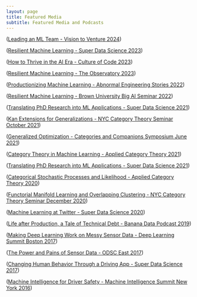 ```yaml
---
layout: page
title: Featured Media
subtitle: Featured Media and Podcasts
---
```

<script>
  (function(i,s,o,g,r,a,m){i['GoogleAnalyticsObject']=r;i[r]=i[r]||function(){
  (i[r].q=i[r].q||[]).push(arguments)},i[r].l=1*new Date();a=s.createElement(o),
  m=s.getElementsByTagName(o)[0];a.async=1;a.src=g;m.parentNode.insertBefore(a,m)
  })(window,document,'script','https://www.google-analytics.com/analytics.js','ga');

  ga('create', 'UA-82391879-1', 'auto');
  ga('send', 'pageview');

</script>


([Leading an ML Team  - Vision to Venture 2024](https://visiontoventure.squarespace.com/episodes/interview-dan-sheibler))


([Resilient Machine Learning  - Super Data Science 2023](https://www.superdatascience.com/podcast/resilient-machine-learning))


([How to Thrive in the AI Era  - Culture of Code 2023](https://www.youtube.com/watch?v=1ug25IiulGA))


([Resilient Machine Learning  - The Observatory 2023](https://www.bigeye.com/the-observatory/dan-shiebler-abnormal))


([Productionizing Machine Learning  - Abnormal Engineering Stories 2022](https://abnormalsecurity.com/blog/engineering-stories-productionizing-machine-learning))


([Resilient Machine Learning  - Brown University Big AI Seminar 2022](https://lists.cs.brown.edu/sympa/arc/talks/2022-11/msg00006.html))


([Translating PhD Research into ML Applications  - Super Data Science 2021](https://www.superdatascience.com/podcast/translating-phd-research-into-ml-applications))


([Kan Extensions for Generalizations  - NYC Category Theory Seminar October 2021](https://www.youtube.com/watch?v=Q4dzDcYfsfA))


([Generalized Optimization  - Categories and Companions Symposium June 2021](https://www.youtube.com/watch?v=oHetgCx-5lY&list=PLWe3D9XTd7q38yfgRm77hcTIrZFhV3rzH))


([Category Theory in Machine Learning  - Applied Category Theory 2021](https://youtu.be/1NHBexWYgkU?t=2360))


([Translating PhD Research into ML Applications  - Super Data Science 2021](www.superdatascience.com/451))


([Categorical Stochastic Processes and Likelihood  - Applied Category Theory 2020](https://www.youtube.com/watch?v=OrCo-TJddQA))


([Functorial Manifold Learning and Overlapping Clustering  - NYC Category Theory Seminar December 2020](https://www.youtube.com/watch?v=m9uSslcHjTQ))


([Machine Learning at Twitter  - Super Data Science 2020](https://www.superdatascience.com/podcast/machine-learning-at-twitter))


([Life after Production, a Tale of Technical Debt  - Banana Data Podcast 2019](https://www.buzzsprout.com/300035/2082846))


([Making Deep Learning Work on Messy Sensor Data  - Deep Learning Summit Boston 2017](https://www.youtube.com/watch?v=3Focs88C-so))


([The Power and Pains of Sensor Data  - ODSC East 2017](https://www.youtube.com/watch?list=PLB2SCq-tZtVkquR6O15BtcOdfZotXV5y_&v=1QuqOIFsaj4))


([Changing Human Behavior Through a Driving App  - Super Data Science 2017](https://soundcloud.com/superdatascience/sds-059-changing-human-behaviour-through-a-driving-app))


([Machine Intelligence for Driver Safety  - Machine Intelligence Summit New York 2016](https://www.youtube.com/watch?v=DIPY-RhgeTA))
